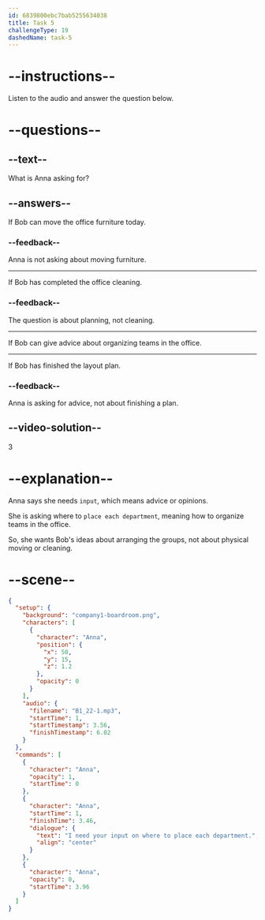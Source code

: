 ```yaml
---
id: 6839800ebc7bab5255634038
title: Task 5
challengeType: 19
dashedName: task-5
---
```


<!-- (Audio) Anna: I need your input on where to place each department. -->

# --instructions--

Listen to the audio and answer the question below.

# --questions--

## --text--

What is Anna asking for?

## --answers--

If Bob can move the office furniture today.

### --feedback--

Anna is not asking about moving furniture.

---

If Bob has completed the office cleaning.

### --feedback--

The question is about planning, not cleaning.

---

If Bob can give advice about organizing teams in the office.

---

If Bob has finished the layout plan.

### --feedback--

Anna is asking for advice, not about finishing a plan.

## --video-solution--

3

# --explanation--

Anna says she needs `input`, which means advice or opinions.

She is asking where to `place each department`, meaning how to organize teams in the office.

So, she wants Bob's ideas about arranging the groups, not about physical moving or cleaning.

# --scene--

```json
{
  "setup": {
    "background": "company1-boardroom.png",
    "characters": [
      {
        "character": "Anna",
        "position": {
          "x": 50,
          "y": 15,
          "z": 1.2
        },
        "opacity": 0
      }
    ],
    "audio": {
      "filename": "B1_22-1.mp3",
      "startTime": 1,
      "startTimestamp": 3.56,
      "finishTimestamp": 6.02
    }
  },
  "commands": [
    {
      "character": "Anna",
      "opacity": 1,
      "startTime": 0
    },
    {
      "character": "Anna",
      "startTime": 1,
      "finishTime": 3.46,
      "dialogue": {
        "text": "I need your input on where to place each department.",
        "align": "center"
      }
    },
    {
      "character": "Anna",
      "opacity": 0,
      "startTime": 3.96
    }
  ]
}
```
